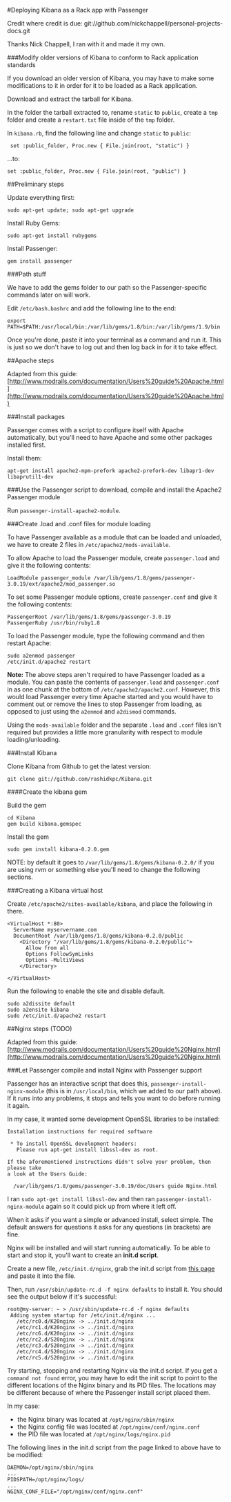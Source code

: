 #Deploying Kibana as a Rack app with Passenger

Credit where credit is due: git://github.com/nickchappell/personal-projects-docs.git

Thanks Nick Chappell, I ran with it and made it my own.


###Modify older versions of Kibana to conform to Rack application standards

If you download an older version of Kibana, you may have to make some modifications to it in order for it to be loaded as a Rack application.

Download and extract the tarball for Kibana.

In the folder the tarball extracted to, rename `static` to `public`, create a `tmp` folder and create a `restart.txt` file inside of the `tmp` folder.

In `kibana.rb`, find the following line and change `static` to `public`:

```
 set :public_folder, Proc.new { File.join(root, "static") }
``` 

…to:

```
set :public_folder, Proc.new { File.join(root, "public") }
``` 

##Preliminary steps

Update everything first:

`sudo apt-get update; sudo apt-get upgrade`

Install Ruby Gems:

`sudo apt-get install rubygems`

Install Passenger:

`gem install passenger`

###Path stuff

We have to add the gems folder to our path so the Passenger-specific commands later on will work.

Edit `/etc/bash.bashrc` and add the following line to the end:

```
export PATH=$PATH:/usr/local/bin:/var/lib/gems/1.8/bin:/var/lib/gems/1.9/bin
```

Once you're done, paste it into your terminal as a command and run it. This is just so we don't have to log out and then log back in for it to take effect.

##Apache steps

Adapted from this guide: [http://www.modrails.com/documentation/Users%20guide%20Apache.html](http://www.modrails.com/documentation/Users%20guide%20Apache.html)

###Install packages

Passenger comes with a script to configure itself with Apache automatically, but you'll need to have Apache and some other packages installed first.

Install them:

```
apt-get install apache2-mpm-prefork apache2-prefork-dev libapr1-dev libaprutil1-dev
``` 

###Use the Passenger script to download, compile and install the Apache2 Passenger module

Run `passenger-install-apache2-module`. 

###Create .load and .conf files for module loading

To have Passenger available as a module that can be loaded and unloaded, we have to create 2 files in `/etc/apache2/mods-available`.

To allow Apache to load the Passenger module, create `passenger.load` and give it the following contents:

```
LoadModule passenger_module /var/lib/gems/1.8/gems/passenger-3.0.19/ext/apache2/mod_passenger.so
``` 

To set some Passenger module options, create `passenger.conf` and give it the following contents:

```
PassengerRoot /var/lib/gems/1.8/gems/passenger-3.0.19
PassengerRuby /usr/bin/ruby1.8
``` 

To load the Passenger module, type the following command and then restart Apache:

```
sudo a2enmod passenger
/etc/init.d/apache2 restart
```

**Note:** The above steps aren't required to have Passenger loaded as a module. You can paste the contents of `passenger.load` and `passenger.conf` in as one chunk at the bottom of `/etc/apache2/apache2.conf`. However, this would load Passenger every time Apache started and you would have to comment out or remove the lines to stop Passenger from loading, as opposed to just using the `a2enmod` and `a2dismod` commands.

Using the `mods-available` folder and the separate `.load` and `.conf` files isn't required but provides a little more granularity with respect to module loading/unloading.

###Install Kibana

Clone Kibana from Github to get the latest version:

`git clone git://github.com/rashidkpc/Kibana.git`

####Create the kibana gem

Build the gem

```shell
cd Kibana
gem build kibana.gemspec
```

Install the gem

```shell
sudo gem install kibana-0.2.0.gem
```

NOTE: by default it goes to `/var/lib/gems/1.8/gems/kibana-0.2.0/` if you are using rvm or something else you'll need to change the following sections.

###Creating a Kibana virtual host

Create `/etc/apache2/sites-available/kibana`, and place the following in there.

```
<VirtualHost *:80>
  ServerName myservername.com
  DocumentRoot /var/lib/gems/1.8/gems/kibana-0.2.0/public
    <Directory "/var/lib/gems/1.8/gems/kibana-0.2.0/public">
      Allow from all
      Options FollowSymLinks
      Options -MultiViews
    </Directory>

</VirtualHost>
```

Run the following to enable the site and disable default.

```
sudo a2dissite default
sudo a2ensite kibana
sudo /etc/init.d/apache2 restart
```

##Nginx steps (TODO)

Adapted from this guide: [http://www.modrails.com/documentation/Users%20guide%20Nginx.html](http://www.modrails.com/documentation/Users%20guide%20Nginx.html)

###Let Passenger compile and install Nginx with Passenger support

Passenger has an interactive script that does this, `passenger-install-nginx-module` (this is in `/usr/local/bin`, which we added to our path above). If it runs into any problems, it stops and tells you want to do before running it again.

In my case, it wanted some development OpenSSL libraries to be installed:

```
Installation instructions for required software

 * To install OpenSSL development headers:
   Please run apt-get install libssl-dev as root.

If the aforementioned instructions didn't solve your problem, then please take
a look at the Users Guide:

  /var/lib/gems/1.8/gems/passenger-3.0.19/doc/Users guide Nginx.html
```

I ran `sudo apt-get install libssl-dev` and then ran `passenger-install-nginx-module` again so it could pick up from where it left off.

When it asks if you want a simple or advanced install, select simple. The default answers for questions it asks for any questions (in brackets) are fine.

Nginx will be installed and will start running automatically. To be able to start and stop it, you'll want to create an **init.d script**.

Create a new file, `/etc/init.d/nginx`, grab the init.d script from [this page](http://wiki.nginx.org/Nginx-init-ubuntu) and paste it into the file.

Then, run `/usr/sbin/update-rc.d -f nginx defaults` to install it. You should see the output below if it's successful:

```
root@my-server: ~ > /usr/sbin/update-rc.d -f nginx defaults
 Adding system startup for /etc/init.d/nginx ...
   /etc/rc0.d/K20nginx -> ../init.d/nginx
   /etc/rc1.d/K20nginx -> ../init.d/nginx
   /etc/rc6.d/K20nginx -> ../init.d/nginx
   /etc/rc2.d/S20nginx -> ../init.d/nginx
   /etc/rc3.d/S20nginx -> ../init.d/nginx
   /etc/rc4.d/S20nginx -> ../init.d/nginx
   /etc/rc5.d/S20nginx -> ../init.d/nginx
``` 

Try starting, stopping and restarting Nginx via the init.d script. If you get a `command not found` error, you may have to edit the init script to point to the different locations of the Nginx binary and its PID files. The locations may be different because of where the Passenger install script placed them.

In my case: 

* the Nginx binary was located at `/opt/nginx/sbin/nginx`
* the Nginx config file was located at `/opt/nginx/conf/nginx.conf`
* the PID file was located at `/opt/nginx/logs/nginx.pid`

The following lines in the init.d script from the page linked to above have to be modified:

```
DAEMON=/opt/nginx/sbin/nginx
...
PIDSPATH=/opt/nginx/logs/
...
NGINX_CONF_FILE="/opt/nginx/conf/nginx.conf"
``` 
